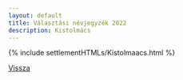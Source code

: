 ```yaml
---
layout: default
title: Választási névjegyzék 2022
description: Kistolmács
---
```


{% include settlementHTMLs/Kistolmaacs.html %}

[Vissza](../)